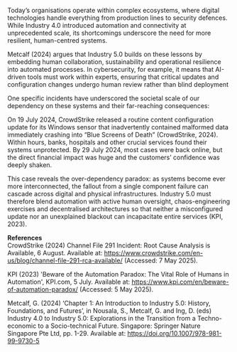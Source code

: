 
Today’s organisations operate within complex ecosystems, where digital technologies handle everything from production lines to security defences. While Industry 4.0 introduced automation and connectivity at unprecedented scale, its shortcomings underscore the need for more resilient, human-centred systems.

Metcalf (2024) argues that Industry 5.0 builds on these lessons by embedding human collaboration, sustainability and operational resilience into automated processes. In cybersecurity, for example, it means that AI-driven tools must work within experts, ensuring that critical updates and configuration changes undergo human review rather than blind deployment 

One specific incidents have underscored the societal scale of our dependency on these systems and their far-reaching consequences: 

On 19 July 2024, CrowdStrike released a routine content configuration update for its Windows sensor that inadvertently contained malformed data immediately crashing into “Blue Screens of Death” (CrowdStrike, 2024). Within hours, banks, hospitals and other crucial services found their systems unprotected. By 29 July 2024, most cases were back online, but the direct financial impact was huge and the customers’ confidence was deeply shaken.

This case reveals the over-dependency paradox: as systems become ever more interconnected, the fallout from a single component failure can cascade across digital and physical infrastructures. Industry 5.0 must therefore blend automation with active human oversight, chaos-engineering exercises and decentralised architectures so that neither a misconfigured update nor an unexplained blackout can incapacitate entire services (KPI, 2023).



**References**  
CrowdStrike (2024) Channel File 291 Incident: Root Cause Analysis is Available, 6 August. Available at: https://www.crowdstrike.com/en-us/blog/channel-file-291-rca-available/  (Accessed: 7 May 2025).

KPI (2023) 'Beware of the Automation Paradox: The Vital Role of Humans in Automation', KPI.com, 5 July. Available at: https://www.kpi.com/en/beware-of-automation-paradox/ (Accessed: 5 May 2025).

Metcalf, G. (2024) ‘Chapter 1: An Introduction to Industry 5.0: History, Foundations, and Futures’, in Nousala, S., Metcalf, G. and Ing, D. (eds) Industry 4.0 to Industry 5.0: Explorations in the Transition from a Techno-economic to a Socio-technical Future. Singapore: Springer Nature Singapore Pte Ltd, pp. 1-29. Available at: https://doi.org/10.1007/978-981-99-9730-5